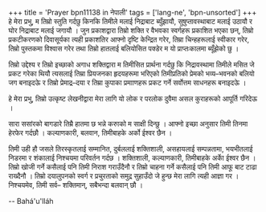 +++
title = 'Prayer bpn11138 in नेपाली'
tags = ['lang-ne', 'bpn-unsorted']
+++
हे मेरा प्रभु, म तिम्रो स्तुति गर्दछु किनकि तिमीले मलाई निद्राबाट ब्युँझायौ, सुषुप्तावस्थाबाट मलाई उठायौ र घोर निद्राबाट मलाई जगायौ । जुन प्रकाशद्वारा तिम्रो शक्ति र वैभवका स्वर्गहरू प्रकाशित भएका छन्, तिम्रो प्रकटीकरणको दिवासूर्यका त्यही प्रकाशतिर आफ्नो दृष्टि केन्द्रित गरेर, तिम्रा चिन्हहरूलाई स्वीकार गरेर, तिम्रो पुस्तकमा विश्वास गरेर तथा तिम्रो हातलाई बलियोसित पक्डेर म यो प्राप्तःकालमा ब्यूँझेको छु । 

तिम्रो उद्देश्य र तिम्रो इच्छाको अगाध शक्तिद्वारा म तिमीसित प्रार्थना गर्दछु कि निद्रावस्थामा तिमीले मसित जे प्रकट गरेका थियौ त्यसलाई तिम्रा प्रियजनका हृदयहरूमा भरिएको तिमीप्रतिको प्रेमको भव्य–भवनको बलियो जग बनाइदऊे र तिम्रो प्रेमाद्र–दया र तिम्रा कुपाका प्रमााणहरू प्रकट गर्ने सर्वोत्तम साधनहरू बनाइदऊे । 

हे मेरा प्रभु, तिम्रो उत्कृष्ट लेखनीद्वारा मेरा लागि यो लोक र परलोक दुवैमा असल कुराहरूको आपूर्ति गरिदेऊ । 

सारा ससांरको बागडारे तिम्रै हातमा छ भन्ने करुाको म साक्षी दिन्छु । आफ्नो इच्छा अनुसार तिमी तिनमा हेरफेर गर्दछौ । कल्याणकारी, बलवान, तिमीबाहके अर्को ईश्वर छैन । 

तिमी उही हौ जसले तिरस्कृतलाई सम्मानित, दुर्बललाई शक्तिशाली, असहायलाई सम्पन्नतामा, भयभीतलाई निडरमा र शंकालाई निश्चयमा परिवर्तन गर्दछ । शक्तिशाली, कल्याणकारी, तिमीबाहके अर्काे ईश्वर छैन । तिम्रो खोजी गर्ने कसैलाई पनि तिमी निराश गराउँदैनौ र तिम्रो चाहना गर्ने कसैलाई पनि तिमी आफू बाट टाढा राख्दैनौ । तिम्रो दयालुपनको स्वर्ग र प्रचुरताको समुद्र सुहाउँदो जे हुन्छ मेरा लागि त्यही आज्ञा गर । निश्चयमेव, तिमी सर्व– शक्तिमान्, सबैभन्दा बलवान् छौ ।

-- Bahá'u'lláh
